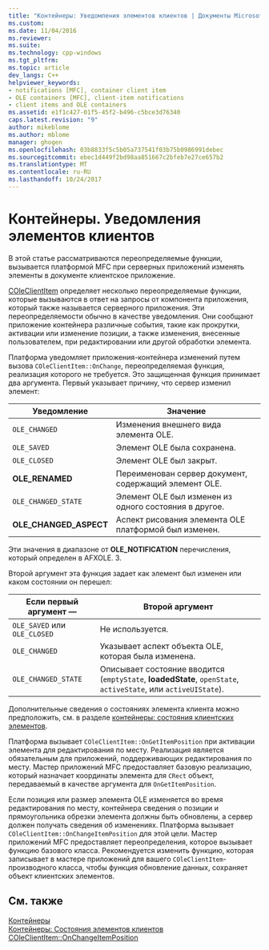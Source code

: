 ```yaml
---
title: "Контейнеры: Уведомления элементов клиентов | Документы Microsoft"
ms.custom: 
ms.date: 11/04/2016
ms.reviewer: 
ms.suite: 
ms.technology: cpp-windows
ms.tgt_pltfrm: 
ms.topic: article
dev_langs: C++
helpviewer_keywords:
- notifications [MFC], container client item
- OLE containers [MFC], client-item notifications
- client items and OLE containers
ms.assetid: e1f1c427-01f5-45f2-b496-c5bce3d76340
caps.latest.revision: "9"
author: mikeblome
ms.author: mblome
manager: ghogen
ms.openlocfilehash: 03b8833f5c5b05a737541f03b75b0986991debec
ms.sourcegitcommit: ebec1d449f2bd98aa851667c2bfeb7e27ce657b2
ms.translationtype: MT
ms.contentlocale: ru-RU
ms.lasthandoff: 10/24/2017
---
```

# <a name="containers-client-item-notifications"></a>Контейнеры. Уведомления элементов клиентов
В этой статье рассматриваются переопределяемые функции, вызывается платформой MFC при серверных приложений изменять элементы в документе клиентское приложение.  
  
 [COleClientItem](../mfc/reference/coleclientitem-class.md) определяет несколько переопределяемые функции, которые вызываются в ответ на запросы от компонента приложения, который также называется серверного приложения. Эти переопределяемости обычно в качестве уведомления. Они сообщают приложение контейнера различные события, такие как прокрутки, активации или изменение позиции, а также изменения, внесенные пользователем, при редактировании или другой обработки элемента.  
  
 Платформа уведомляет приложения-контейнера изменений путем вызова `COleClientItem::OnChange`, переопределяемая функция, реализация которого не требуется. Это защищенная функция принимает два аргумента. Первый указывает причину, что сервер изменил элемент:  
  
|Уведомление|Значение|  
|------------------|-------------|  
|`OLE_CHANGED`|Изменения внешнего вида элемента OLE.|  
|`OLE_SAVED`|Элемент OLE была сохранена.|  
|`OLE_CLOSED`|Элемент OLE был закрыт.|  
|**OLE_RENAMED**|Переименован сервер документ, содержащий элемент OLE.|  
|`OLE_CHANGED_STATE`|Элемент OLE был изменен из одного состояния в другое.|  
|**OLE_CHANGED_ASPECT**|Аспект рисования элемента OLE платформой был изменен.|  
  
 Эти значения в диапазоне от **OLE_NOTIFICATION** перечисления, который определен в AFXOLE. З.  
  
 Второй аргумент эта функция задает как элемент был изменен или каком состоянии он перешел:  
  
|Если первый аргумент —|Второй аргумент|  
|----------------------------|---------------------|  
|`OLE_SAVED` или `OLE_CLOSED`|Не используется.|  
|`OLE_CHANGED`|Указывает аспект объекта OLE, которая была изменена.|  
|`OLE_CHANGED_STATE`|Описывает состояние вводится (`emptyState`, **loadedState**, `openState`, `activeState`, или `activeUIState`).|  
  
 Дополнительные сведения о состояниях элемента клиента можно предположить, см. в разделе [контейнеры: состояния клиентских элементов](../mfc/containers-client-item-states.md).  
  
 Платформа вызывает `COleClientItem::OnGetItemPosition` при активации элемента для редактирования по месту. Реализация является обязательным для приложений, поддерживающих редактирования по месту. Мастер приложений MFC предоставляет базовую реализацию, который назначает координаты элемента для `CRect` объект, передаваемый в качестве аргумента для `OnGetItemPosition`.  
  
 Если позиция или размер элемента OLE изменяется во время редактирования по месту, контейнера сведения о позиции и прямоугольника обрезки элемента должны быть обновлены, а сервер должен получать сведения об изменениях. Платформа вызывает `COleClientItem::OnChangeItemPosition` для этой цели. Мастер приложений MFC предоставляет переопределения, которое вызывает функцию базового класса. Рекомендуется изменить функцию, которая записывает в мастере приложений для вашего `COleClientItem`-производного класса, чтобы функция обновление данных, сохраняет объект клиентских элементов.  
  
## <a name="see-also"></a>См. также  
 [Контейнеры](../mfc/containers.md)   
 [Контейнеры: Состояния элементов клиентов](../mfc/containers-client-item-states.md)   
 [COleClientItem::OnChangeItemPosition](../mfc/reference/coleclientitem-class.md#onchangeitemposition)


